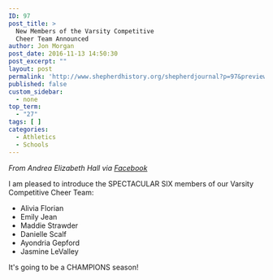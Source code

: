 ```yaml
---
ID: 97
post_title: >
  New Members of the Varsity Competitive
  Cheer Team Announced
author: Jon Morgan
post_date: 2016-11-13 14:50:30
post_excerpt: ""
layout: post
permalink: 'http://www.shepherdhistory.org/shepherdjournal?p=97&preview=true&preview_id=97'
published: false
custom_sidebar:
  - none
top_term:
  - "27"
tags: [ ]
categories:
  - Athletics
  - Schools
---
```

<em>From Andrea Elizabeth Hall via <a href="https://www.facebook.com/shepherd.cheer/posts/1521850961164256">Facebook</a></em>

I am pleased to introduce the SPECTACULAR SIX members of our Varsity Competitive Cheer Team:

<ul>
<li>Alivia Florian</li>

<li>Emily Jean</li>

<li>Maddie Strawder</li>

<li>Danielle Scalf</li>

<li>Ayondria Gepford</li>

<li>Jasmine LeValley</li>

</ul>



It's going to be a CHAMPIONS season!
